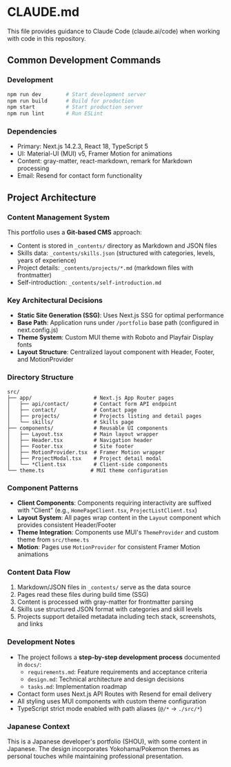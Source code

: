 # CLAUDE.md

This file provides guidance to Claude Code (claude.ai/code) when working with code in this repository.

## Common Development Commands

### Development
```bash
npm run dev        # Start development server
npm run build      # Build for production
npm start          # Start production server
npm run lint       # Run ESLint
```

### Dependencies
- Primary: Next.js 14.2.3, React 18, TypeScript 5
- UI: Material-UI (MUI) v5, Framer Motion for animations
- Content: gray-matter, react-markdown, remark for Markdown processing
- Email: Resend for contact form functionality

## Project Architecture

### Content Management System
This portfolio uses a **Git-based CMS** approach:
- Content is stored in `_contents/` directory as Markdown and JSON files
- Skills data: `_contents/skills.json` (structured with categories, levels, years of experience)
- Project details: `_contents/projects/*.md` (markdown files with frontmatter)
- Self-introduction: `_contents/self-introduction.md`

### Key Architectural Decisions
- **Static Site Generation (SSG)**: Uses Next.js SSG for optimal performance
- **Base Path**: Application runs under `/portfolio` base path (configured in next.config.js)
- **Theme System**: Custom MUI theme with Roboto and Playfair Display fonts
- **Layout Structure**: Centralized layout component with Header, Footer, and MotionProvider

### Directory Structure
```
src/
├── app/                    # Next.js App Router pages
│   ├── api/contact/        # Contact form API endpoint
│   ├── contact/            # Contact page
│   ├── projects/           # Projects listing and detail pages
│   └── skills/             # Skills page
├── components/             # Reusable UI components
│   ├── Layout.tsx          # Main layout wrapper
│   ├── Header.tsx          # Navigation header
│   ├── Footer.tsx          # Site footer
│   ├── MotionProvider.tsx  # Framer Motion wrapper
│   ├── ProjectModal.tsx    # Project detail modal
│   └── *Client.tsx         # Client-side components
└── theme.ts               # MUI theme configuration
```

### Component Patterns
- **Client Components**: Components requiring interactivity are suffixed with "Client" (e.g., `HomePageClient.tsx`, `ProjectListClient.tsx`)
- **Layout System**: All pages wrap content in the `Layout` component which provides consistent Header/Footer
- **Theme Integration**: Components use MUI's `ThemeProvider` and custom theme from `src/theme.ts`
- **Motion**: Pages use `MotionProvider` for consistent Framer Motion animations

### Content Data Flow
1. Markdown/JSON files in `_contents/` serve as the data source
2. Pages read these files during build time (SSG)
3. Content is processed with gray-matter for frontmatter parsing
4. Skills use structured JSON format with categories and skill levels
5. Projects support detailed metadata including tech stack, screenshots, and links

### Development Notes
- The project follows a **step-by-step development process** documented in `docs/`:
  - `requirements.md`: Feature requirements and acceptance criteria
  - `design.md`: Technical architecture and design decisions
  - `tasks.md`: Implementation roadmap
- Contact form uses Next.js API Routes with Resend for email delivery
- All styling uses MUI components with custom theme configuration
- TypeScript strict mode enabled with path aliases (`@/*` -> `./src/*`)

### Japanese Context
This is a Japanese developer's portfolio (SHOU), with some content in Japanese. The design incorporates Yokohama/Pokemon themes as personal touches while maintaining professional presentation.